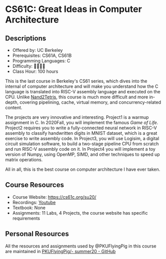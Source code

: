 # CS61C: Great Ideas in Computer Architecture

## Descriptions

- Offered by: UC Berkeley
- Prerequisites: CS61A, CS61B
- Programming Languages: C
- Difficulty: 🌟🌟🌟🌟
- Class Hour: 100 hours

This is the last course in Berkeley's CS61 series, which dives into the internal of computer architecture and will make you understand how the C language is translated into RISC-V assembly language and executed on the CPU. Unlike [Nand2Tetris](https://github.com/PKUFlyingPig/cs-self-learning/blob/master/docs/%E4%BD%93%E7%B3%BB%E7%BB%93%E6%9E%84/N2T.md), this course is much more difficult and more in-depth, covering pipelining, cache, virtual memory, and concurrency-related content.

The projects are very innovative and interesting. Project1 is a warmup assignment in C. In 2020Fall, you will implement the famous *Game of Life*. Project2 requires you to write a fully-connected neural network in RISC-V assembly to classify handwritten digits in MNIST dataset, which is a great exercise to write assembly code. In Project3, you will use Logisim, a digital circuit simulation software, to build a two-stage pipeline CPU from scratch and run RISC-V assembly code on it. In Project4 you will implement a toy version of Numpy, using OpenMP, SIMD, and other techniques to speed up matrix operations.

All in all, this is the best course on computer architecture I have ever taken.

## Course Resources

- Course Website: <https://cs61c.org/su20/>
- Recordings: [Youtube](https://www.youtube.com/playlist?list=PLDoI-XvXO0aqgoMQvogzmf7CKiSMSUS3M)
- Textbook: None
- Assignments: 11 Labs, 4 Projects, the course website has specific requirements

## Personal Resources

All the resources and assignments used by @PKUFlyingPig in this course are maintained in [PKUFlyingPig/- summer20 - GitHub](https://github.com/PKUFlyingPig/CS61C-summer20)
